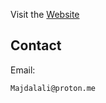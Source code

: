 Visit the [Website](https://majdalali.github.io/)

## Contact

Email:

```bash
Majdalali@proton.me
```

